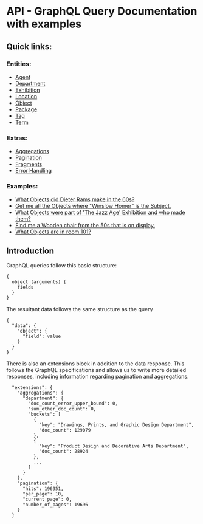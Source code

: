 # API - GraphQL Query Documentation with examples

## Quick links:
### Entities: 

- [Agent](/entities/agent.md)
- [Department](/entities/department.md)
- [Exhibition](/entities/exhibition.md)
- [Location](/entities/location.md)
- [Object](/entities/object.md)
- [Package](/entities/package.md)
- [Tag](/entities/tag.md)
- [Term](/entities/term.md)

### Extras:
- [Aggregations](/extras/aggregations)
- [Pagination](/extras/pagination)
- [Fragments](/extras/fragments)
- [Error Handling](/extras/error_handling)


### Examples:
- [What Objects did Dieter Rams make in the 60s?](/examples/example1.md)
- [Get me all the Objects where "Winslow Homer" is the Subject.](/examples/example2.md)
- [What Objects were part of 'The Jazz Age' Exhibition and who made them?](/examples/example3.md)
- [Find me a Wooden chair from the 50s that is on display.](/examples/example4.md)
- [What Objects are in room 101? ](/examples/example5.md)

## Introduction
GraphQL queries follow this basic structure:
```
{
  object (arguments) {
    fields
  }
}
```
The resultant data follows the same structure as the query
```
{
  "data": {
    "object": {
      "field": value
    }
  }
}
```
There is also an extensions block in addition to the data response. This follows the GraphQL specifications and allows us to write more detailed responses, including information regarding pagination and aggregations.

```
  "extensions": {
    "aggregations": {
      "department": {
        "doc_count_error_upper_bound": 0,
        "sum_other_doc_count": 0,
        "buckets": [
          {
            "key": "Drawings, Prints, and Graphic Design Department",
            "doc_count": 129079
          },
          {
            "key": "Product Design and Decorative Arts Department",
            "doc_count": 28924
          },
          ...
        ]
      }
    },
    "pagination": {
      "hits": 196951,
      "per_page": 10,
      "current_page": 0,
      "number_of_pages": 19696
    }
  }
```